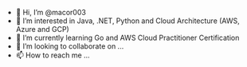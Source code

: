 - 👋 Hi, I’m @macor003
- 👀 I’m interested in Java, .NET, Python and Cloud Architecture (AWS, Azure and GCP) 
- 🌱 I’m currently learning Go and AWS Cloud Practitioner Certification 
- 💞️ I’m looking to collaborate on ...
- 📫 How to reach me ...

<!---
macor003/macor003 is a ✨ special ✨ repository because its `README.md` (this file) appears on your GitHub profile.
You can click the Preview link to take a look at your changes.
--->
